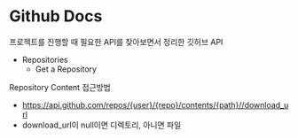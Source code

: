# Github Docs
프로젝트를 진행할 때 필요한 API를 찾아보면서 정리한 깃허브 API

- Repositories
  - Get a Repository


Repository Content 접근방법
  - https://api.github.com/repos/{user}/{repo}/contents/{path}//download_url
  - download_url이 null이면 디렉토리, 아니면 파일